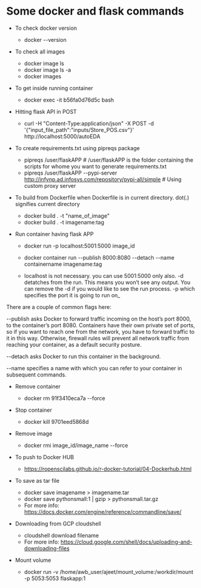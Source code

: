 # Some docker and flask commands #

* To check docker version
	* docker --version

* To check all images
	* docker image ls 
	* docker image ls -a
	* docker images

* To get inside running container
	* docker exec -it b56fa0d76d5c bash
	
* Hitting flask API in POST
	* curl -H "Content-Type:application/json" -X POST -d '{"input_file_path":"inputs/Store_POS.csv"}' http://localhost:5000/autoEDA

* To create requirements.txt using pipreqs package
	* pipreqs /user/flaskAPP          # /user/flaskAPP is the folder containing the scripts for whome you want to generate requirements.txt
	* pipreqs /user/flaskAPP --pypi-server http://infynp.ad.infosys.com/repository/pypi-all/simple      # Using custom proxy server

* To build from Dockerfile when Dockerfile is in current directory. dot(.) signifies current directory
	* docker build . -t "name_of_image"
	* docker build . -t imagename:tag     

* Run container having flask APP
	* docker run -p localhost:5001:5000 image_id
	* docker container run --publish 8000:8080 --detach --name containername imagename:tag
	
	* localhost is not necessary. you can use 5001:5000 only also.
-d detatches from the run. This means you won’t see any output. You can remove the -d if you would like to see the run process.
-p which specifies the port it is going to run on_

There are a couple of common flags here:

--publish asks Docker to forward traffic incoming on the host’s port 8000, to the container’s port 8080. Containers have their own private set of ports, so if you want to reach one from the network, you have to forward traffic to it in this way. Otherwise, firewall rules will prevent all network traffic from reaching your container, as a default security posture.

--detach asks Docker to run this container in the background.

--name specifies a name with which you can refer to your container in subsequent commands.


* Remove container
	* docker rm 91f3410eca7a --force

* Stop container
	* docker kill 9701eed5868d

* Remove image
	* docker rmi image_id/image_name --force

* To push to Docker HUB
	* https://ropenscilabs.github.io/r-docker-tutorial/04-Dockerhub.html

* To save as tar file
	* docker save imagename > imagename.tar
	* docker save pythonsmall:1 | gzip > pythonsmall.tar.gz
	* For more info: https://docs.docker.com/engine/reference/commandline/save/

* Downloading from GCP cloudshell
	* cloudshell download filename
	* For more info: https://cloud.google.com/shell/docs/uploading-and-downloading-files

* Mount volume
	* docker run -v /home/awb_user/ajeet/mount_volume:/workdir/mount -p 5053:5053 flaskapp:1
